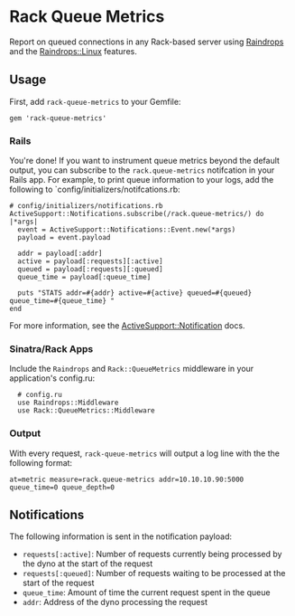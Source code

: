 # Rack Queue Metrics

Report on queued connections in any Rack-based server using [Raindrops](http://raindrops.bogomips.org/) and the [Raindrops::Linux](http://raindrops.bogomips.org/Raindrops/Linux.html) features. 

## Usage

First, add `rack-queue-metrics` to your Gemfile:

```
gem 'rack-queue-metrics'
```

### Rails

You're done! If you want to instrument queue metrics beyond the default output, you can subscribe to the `rack.queue-metrics` notifcation in your Rails app. For example, to print queue information to your logs, add the following to `config/initializers/notifcations.rb:

```
# config/initializers/notifications.rb
ActiveSupport::Notifications.subscribe(/rack.queue-metrics/) do |*args|
  event = ActiveSupport::Notifications::Event.new(*args)
  payload = event.payload

  addr = payload[:addr]
  active = payload[:requests][:active]
  queued = payload[:requests][:queued]
  queue_time = payload[:queue_time]

  puts "STATS addr=#{addr} active=#{active} queued=#{queued} queue_time=#{queue_time} "
end
```

For more information, see the [ActiveSupport::Notification](http://api.rubyonrails.org/classes/ActiveSupport/Notifications.html) docs.

### Sinatra/Rack Apps

Include the `Raindrops` and `Rack::QueueMetrics` middleware in your application's config.ru:

```
  # config.ru
  use Raindrops::Middleware
  use Rack::QueueMetrics::Middleware
```

### Output

With every request, `rack-queue-metrics` will output a log line with the the following format:

```
at=metric measure=rack.queue-metrics addr=10.10.10.90:5000 queue_time=0 queue_depth=0
```

## Notifications

The following information is sent in the notification payload:

* `requests[:active]`: Number of requests currently being processed by the dyno at the start of the request
* `requests[:queued]`: Number of requests waiting to be processed at the start of the request
* `queue_time`: Amount of time the current request spent in the queue
* `addr`: Address of the dyno processing the request
